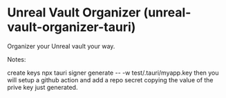 # Unreal Vault Organizer (unreal-vault-organizer-tauri)

Organizer your Unreal vault your way.

Notes:

create keys
npx tauri signer generate -- -w test/.tauri/myapp.key
then you will setup a github action and add a repo secret copying the value of the prive key just generated.